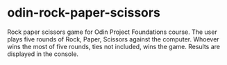 # odin-rock-paper-scissors
Rock paper scissors game for Odin Project Foundations course. The user plays five rounds of Rock, Paper, Scissors against the computer. Whoever wins the most of five rounds, ties not included, wins the game. Results are displayed in the console.